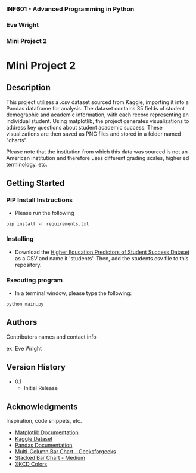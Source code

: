 ### INF601 - Advanced Programming in Python
### Eve Wright
### Mini Project 2


# Mini Project 2

## Description

This project utilizes a .csv dataset sourced from Kaggle, importing it into a Pandas dataframe for analysis. 
The dataset contains 35 fields of student demographic and academic information, with each record representing an individual student.
Using matplotlib, the project generates visualizations to address key questions about student academic success. 
These visualizations are then saved as PNG files and stored in a folder named "charts".

Please note that the institution from which this data was sourced is not an American institution and therefore 
uses different grading scales, higher ed terminology. etc.

## Getting Started

### PIP Install Instructions

* Please run the following
```
pip install -r requirements.txt
```

### Installing

* Download the [Higher Education Predictors of Student Success Dataset](https://www.kaggle.com/datasets/thedevastator/higher-education-predictors-of-student-retention?resource=download)
as a CSV and name it 'students'. Then, add the students.csv file to this repository.

### Executing program

* In a terminal window, please type the following:
```
python main.py
```

## Authors

Contributors names and contact info

ex. Eve Wright

## Version History

* 0.1
    * Initial Release


## Acknowledgments

Inspiration, code snippets, etc.
* [Matplotlib Documentation](https://matplotlib.org/stable/tutorials/pyplot.html#plotting-with-categorical-variables)
* [Kaggle Dataset](https://www.kaggle.com/datasets/thedevastator/higher-education-predictors-of-student-retention?resource=download)
* [Pandas Documentation](https://pandas.pydata.org/pandas-docs/stable/getting_started/intro_tutorials/04_plotting.html)
* [Multi-Column Bar Chart - Geeksforgeeks](https://www.geeksforgeeks.org/plot-multiple-columns-of-pandas-dataframe-on-bar-chart-with-matplotlib/)
* [Stacked Bar Chart - Medium](https://medium.com/@jb.ranchana/easy-way-to-create-stacked-bar-graphs-from-dataframe-19cc97c86fe3)
* [XKCD Colors](https://xkcd.com/color/rgb/)